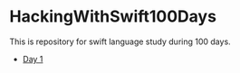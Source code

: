 # HackingWithSwift100Days

This is repository for swift language study during 100 days.

* [Day 1](./Documents/day1.md)